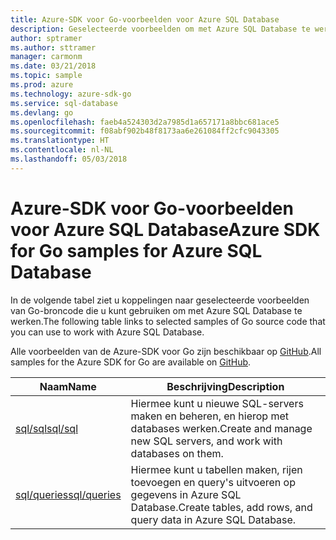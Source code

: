 ```yaml
---
title: Azure-SDK voor Go-voorbeelden voor Azure SQL Database
description: Geselecteerde voorbeelden om met Azure SQL Database te werken met behulp van de Azure-SDK voor Go.
author: sptramer
ms.author: sttramer
manager: carmonm
ms.date: 03/21/2018
ms.topic: sample
ms.prod: azure
ms.technology: azure-sdk-go
ms.service: sql-database
ms.devlang: go
ms.openlocfilehash: faeb4a524303d2a7985d1a657171a8bbc681ace5
ms.sourcegitcommit: f08abf902b48f8173aa6e261084ff2cfc9043305
ms.translationtype: HT
ms.contentlocale: nl-NL
ms.lasthandoff: 05/03/2018
---
```

# <a name="azure-sdk-for-go-samples-for-azure-sql-database"></a><span data-ttu-id="2b925-103">Azure-SDK voor Go-voorbeelden voor Azure SQL Database</span><span class="sxs-lookup"><span data-stu-id="2b925-103">Azure SDK for Go samples for Azure SQL Database</span></span>

<span data-ttu-id="2b925-104">In de volgende tabel ziet u koppelingen naar geselecteerde voorbeelden van Go-broncode die u kunt gebruiken om met Azure SQL Database te werken.</span><span class="sxs-lookup"><span data-stu-id="2b925-104">The following table links to selected samples of Go source code that you can use to work with Azure SQL Database.</span></span>

<span data-ttu-id="2b925-105">Alle voorbeelden van de Azure-SDK voor Go zijn beschikbaar op [GitHub](https://github.com/Azure-Samples/azure-sdk-for-go-samples).</span><span class="sxs-lookup"><span data-stu-id="2b925-105">All samples for the Azure SDK for Go are available on [GitHub](https://github.com/Azure-Samples/azure-sdk-for-go-samples).</span></span>

| <span data-ttu-id="2b925-106">Naam</span><span class="sxs-lookup"><span data-stu-id="2b925-106">Name</span></span> | <span data-ttu-id="2b925-107">Beschrijving</span><span class="sxs-lookup"><span data-stu-id="2b925-107">Description</span></span> |
|------|-------------|
| [<span data-ttu-id="2b925-108">sql/sql</span><span class="sxs-lookup"><span data-stu-id="2b925-108">sql/sql</span></span>](https://github.com/Azure-Samples/azure-sdk-for-go-samples/blob/master/sql/sql.go) | <span data-ttu-id="2b925-109">Hiermee kunt u nieuwe SQL-servers maken en beheren, en hierop met databases werken.</span><span class="sxs-lookup"><span data-stu-id="2b925-109">Create and manage new SQL servers, and work with databases on them.</span></span> |
| [<span data-ttu-id="2b925-110">sql/queries</span><span class="sxs-lookup"><span data-stu-id="2b925-110">sql/queries</span></span>](https://github.com/Azure-Samples/azure-sdk-for-go-samples/blob/master/sql/queries.go) | <span data-ttu-id="2b925-111">Hiermee kunt u tabellen maken, rijen toevoegen en query's uitvoeren op gegevens in Azure SQL Database.</span><span class="sxs-lookup"><span data-stu-id="2b925-111">Create tables, add rows, and query data in Azure SQL Database.</span></span> |
